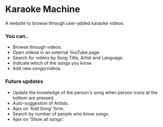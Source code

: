 # Karaoke Machine
 A website to browse through user-added karaoke videos.

### You can..
* Browse through videos.
* Open videos in an external YouTube page.
* Search for videos by Song Title, Artist and Language.
*  Indicate which of the songs you know.
* Add new songs/videos.
 
### Future updates
* Update the knowledge of the person's song when person icons at the bottom are pressed.
* Auto-suggestion of Artists.
* Ajax on 'Add Song' form.
* Search by number of people who know songs.
* Ajax on 'Show all songs'.
